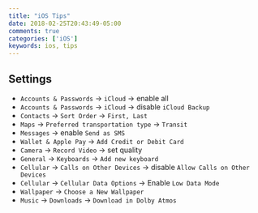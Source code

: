 ```yaml
---
title: "iOS Tips"
date: 2018-02-25T20:43:49-05:00
comments: true
categories: ['iOS']
keywords: ios, tips
---
```


## Settings
* `Accounts & Passwords` → `iCloud` → enable all
* `Accounts & Passwords` → `iCloud` → disable `iCloud Backup`
* `Contacts` → `Sort Order` → `First, Last`
* `Maps` → `Preferred transportation type` → `Transit`
* `Messages` → enable `Send as SMS`
* `Wallet & Apple Pay` → `Add Credit or Debit Card`
* `Camera` → `Record Video` → set quality
* `General` → `Keyboards` → `Add new keyboard`
* `Cellular` → `Calls on Other Devices` → disable `Allow Calls on Other Devices`
* `Cellular` → `Cellular Data Options` → Enable `Low Data Mode`
* `Wallpaper` → `Choose a New Wallpaper`
* `Music` → `Downloads` → `Download in Dolby Atmos`
